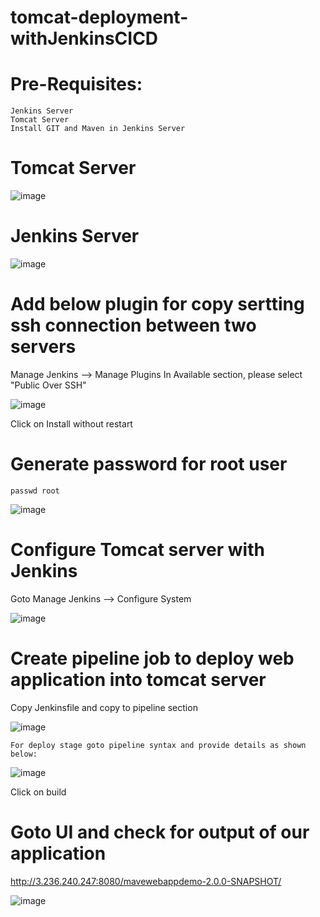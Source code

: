 # tomcat-deployment-withJenkinsCICD

# Pre-Requisites:
    Jenkins Server
    Tomcat Server
    Install GIT and Maven in Jenkins Server
# Tomcat Server
  ![image](https://user-images.githubusercontent.com/58024415/103478357-1e3f0800-4dec-11eb-8fd0-f4ad9cf58cfb.png)
# Jenkins Server
  ![image](https://user-images.githubusercontent.com/58024415/103478368-34e55f00-4dec-11eb-8a88-e846572acef0.png)
# Add below plugin for copy sertting ssh connection between two servers
  Manage Jenkins  -->  Manage Plugins 
  In Available section, please select "Public Over SSH"
  
  ![image](https://user-images.githubusercontent.com/58024415/103478405-7aa22780-4dec-11eb-843e-b002014b81ab.png)
  
  Click on Install without restart
# Generate password for root user
    passwd root
  ![image](https://user-images.githubusercontent.com/58024415/103478537-74607b00-4ded-11eb-9a4d-83ab82e3ed11.png)
# Configure Tomcat server with Jenkins
  Goto Manage Jenkins  -->  Configure System
  
  ![image](https://user-images.githubusercontent.com/58024415/103478746-cfdf3880-4dee-11eb-8580-35a4c828d928.png)
  
# Create pipeline job to deploy web application into tomcat server
  Copy Jenkinsfile and copy to pipeline section
  
  ![image](https://user-images.githubusercontent.com/58024415/103479043-b17a3c80-4df0-11eb-992e-8837163259eb.png)

    For deploy stage goto pipeline syntax and provide details as shown below:
  
  ![image](https://user-images.githubusercontent.com/58024415/103479007-6a8c4700-4df0-11eb-8795-214317976a1d.png)
  
  Click on build
# Goto UI and check for output of our application
  http://3.236.240.247:8080/mavewebappdemo-2.0.0-SNAPSHOT/
  
  ![image](https://user-images.githubusercontent.com/58024415/103479064-e090ae00-4df0-11eb-8682-d0c98ab3587e.png)
